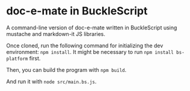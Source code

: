 # doc-e-mate in BuckleScript
A command-line version of doc-e-mate written in BuckleScript using mustache and markdown-it JS libraries.

Once cloned, run the following command for initializing the dev environment:
`npm install`. It might be necessary to run `npm install bs-platform` first.

Then, you can build the program with `npm build`.

And run it with `node src/main.bs.js`.
